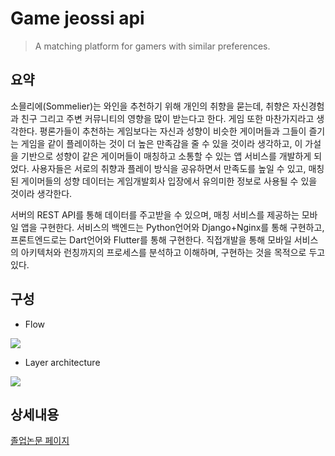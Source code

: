 # Game jeossi api
> A matching platform for gamers with similar preferences. 

## 요약

소믈리에(Sommelier)는 와인을 추천하기 위해 개인의 취향을 묻는데, 취향은 자신경험과 친구 그리고 주변 커뮤니티의 영향을 많이 받는다고 한다. 게임 또한 마찬가지라고 생각한다. 평론가들이 추천하는 게임보다는 자신과 성향이 비슷한 게이머들과 그들이 즐기는 게임을 같이 플레이하는 것이 더 높은 만족감을 줄 수 있을 것이라 생각하고, 이 가설을 기반으로 성향이 같은 게이머들이 매칭하고 소통할 수 있는 앱 서비스를 개발하게 되었다. 사용자들은 서로의 취향과 플레이 방식을 공유하면서 만족도를 높일 수 있고, 매칭된 게이머들의 성향 데이터는 게임개발회사 입장에서 유의미한 정보로 사용될 수 있을 것이라 생각한다.  

서버의 REST API를 통해 데이터를 주고받을 수 있으며, 매칭 서비스를 제공하는 모바일 앱을 구현한다. 서비스의 백엔드는 Python언어와 Django+Nginx를 통해 구현하고, 프론트엔드로는 Dart언어와 Flutter를 통해 구현한다. 직접개발을 통해 모바일 서비스의 아키텍처와 런칭까지의 프로세스를 분석하고 이해하며, 구현하는 것을 목적으로 두고 있다.

## 구성

- Flow 
<img src="https://raw.githubusercontent.com/Jin5823/Git-Test/master/src/img_13.jpg" />

- Layer architecture

<img src="https://raw.githubusercontent.com/Jin5823/Git-Test/master/src/img_12.png" />

## 상세내용

[졸업논문 페이지](https://github.com/Jin5823/game_jeossi_app/blob/master/%EC%A1%B8%EC%97%85%EB%85%BC%EB%AC%B8.pdf)

